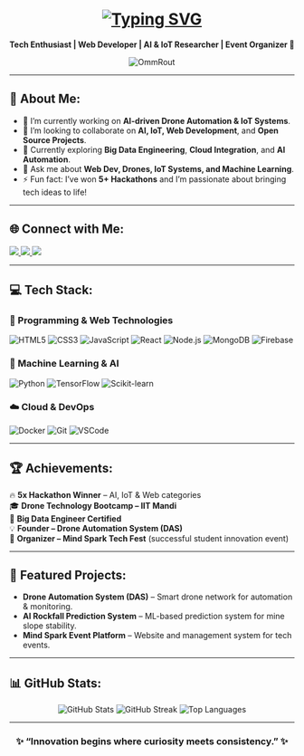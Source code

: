 

<h1 align="center">
  <a href="https://git.io/typing-svg">
    <img src="https://readme-typing-svg.demolab.com?font=Fira+Code&weight=600&size=28&pause=1000&color=00F7FF&center=true&vCenter=true&width=600&lines=Hi+there%2C+I'm+Omm+Rout!+👋;Web+Developer+%7C+AI+%26+IoT+Innovator;Founder+-+Drone+Automation+System+(DAS);5x+Hackathon+Winner+🏆" alt="Typing SVG" />
  </a>
</h1>

<p align="center">
  <b>Tech Enthusiast | Web Developer | AI & IoT Researcher | Event Organizer 🚀</b>
</p>

<p align="center">
  <img src="https://komarev.com/ghpvc/?username=OmmRout&label=Profile%20views&color=blueviolet&style=flat" alt="OmmRout" />
</p>

---

## 🧠 About Me:

- 🔭 I’m currently working on **AI-driven Drone Automation & IoT Systems**.  
- 🤝 I’m looking to collaborate on **AI, IoT, Web Development**, and **Open Source Projects**.  
- 🌱 Currently exploring **Big Data Engineering**, **Cloud Integration**, and **AI Automation**.  
- 💬 Ask me about **Web Dev, Drones, IoT Systems, and Machine Learning**.  
- ⚡ Fun fact: I’ve won **5+ Hackathons** and I’m passionate about bringing tech ideas to life!  

---

## 🌐 Connect with Me:

<p align="left">
  <a href="https://linkedin.com/in/ommrout" target="_blank">
    <img src="https://img.shields.io/badge/LinkedIn-0077B5?style=for-the-badge&logo=linkedin&logoColor=white" />
  </a>
  <a href="https://github.com/OmmRout" target="_blank">
    <img src="https://img.shields.io/badge/GitHub-100000?style=for-the-badge&logo=github&logoColor=white" />
  </a>
  <a href="https://twitter.com/ommrout" target="_blank">
    <img src="https://img.shields.io/badge/Twitter-1DA1F2?style=for-the-badge&logo=twitter&logoColor=white" />
  </a>
</p>

---

## 💻 Tech Stack:

### 🚀 Programming & Web Technologies
![HTML5](https://img.shields.io/badge/HTML5-E34F26?style=for-the-badge&logo=html5&logoColor=white)
![CSS3](https://img.shields.io/badge/CSS3-1572B6?style=for-the-badge&logo=css3&logoColor=white)
![JavaScript](https://img.shields.io/badge/JavaScript-F7DF1E?style=for-the-badge&logo=javascript&logoColor=black)
![React](https://img.shields.io/badge/React-20232A?style=for-the-badge&logo=react&logoColor=61DAFB)
![Node.js](https://img.shields.io/badge/Node.js-339933?style=for-the-badge&logo=node.js&logoColor=white)
![MongoDB](https://img.shields.io/badge/MongoDB-4EA94B?style=for-the-badge&logo=mongodb&logoColor=white)
![Firebase](https://img.shields.io/badge/Firebase-ffca28?style=for-the-badge&logo=firebase&logoColor=black)

### 🤖 Machine Learning & AI
![Python](https://img.shields.io/badge/Python-3776AB?style=for-the-badge&logo=python&logoColor=yellow)
![TensorFlow](https://img.shields.io/badge/TensorFlow-FF6F00?style=for-the-badge&logo=tensorflow&logoColor=white)
![Scikit-learn](https://img.shields.io/badge/Scikit--learn-F7931E?style=for-the-badge&logo=scikit-learn&logoColor=white)

### ☁️ Cloud & DevOps
![Docker](https://img.shields.io/badge/Docker-2496ED?style=for-the-badge&logo=docker&logoColor=white)
![Git](https://img.shields.io/badge/Git-F05033?style=for-the-badge&logo=git&logoColor=white)
![VSCode](https://img.shields.io/badge/VSCode-007ACC?style=for-the-badge&logo=visualstudiocode&logoColor=white)

---

## 🏆 Achievements:

🔥 **5x Hackathon Winner** – AI, IoT & Web categories  
🎓 **Drone Technology Bootcamp – IIT Mandi**  
📜 **Big Data Engineer Certified**  
💡 **Founder – Drone Automation System (DAS)**  
🎉 **Organizer – Mind Spark Tech Fest** (successful student innovation event)

---

## 🚀 Featured Projects:

- **Drone Automation System (DAS)** – Smart drone network for automation & monitoring.  
- **AI Rockfall Prediction System** – ML-based prediction system for mine slope stability.  
- **Mind Spark Event Platform** – Website and management system for tech events.

---

## 📊 GitHub Stats:

<p align="center">
  <img src="https://github-readme-stats.vercel.app/api?username=OmmRout&show_icons=true&theme=radical" alt="GitHub Stats" />
  <img src="https://github-readme-streak-stats.herokuapp.com/?user=OmmRout&theme=radical" alt="GitHub Streak" />
  <img src="https://github-readme-stats.vercel.app/api/top-langs/?username=OmmRout&layout=compact&theme=radical" alt="Top Languages" />
</p>

---

<h3 align="center">✨ “Innovation begins where curiosity meets consistency.” ✨</h3>
